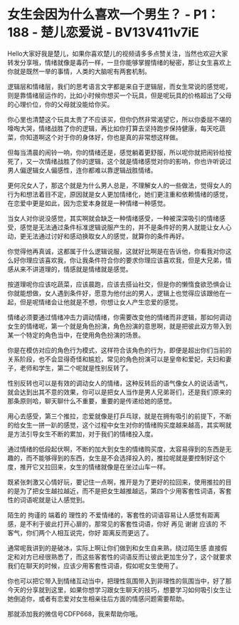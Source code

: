 # 女生会因为什么喜欢一个男生？ - P1：188 - 楚儿恋爱说 - BV13V411v7iE

Hello大家好我是楚儿，如果你喜欢楚儿的视频请多多点赞关注，当然也欢迎大家转发分享哦，情绪就像是毒药一样，一旦你能够掌握情绪的秘密，那让女生喜欢上你就是既然一举的事情，人类的大脑呢有两套机制。

逻辑层和情绪层，我们的思考语言文字都是来自于逻辑层，而女生常说的感觉呢，则是靠情绪层运作的，比如小时候你想买一个玩具，但是呢玩具的价格超出了父母的心理价位，你的父母就没能给你买。

你心里也清楚这个玩具太贵了不应该买，但你仍然非常渴望它，所以你委屈不堪的嚎啕大哭，情绪战胜了你的逻辑，再比如你打算去坚持跑步保持健康，每天吃蔬菜，你知道啊这个对于你的身体好，你也是真的非常想这样做。

但每当清晨的闹铃一响，你的情绪还是，感觉躺着更舒服，所以呢你就把闹铃给按死了，又一次情绪战胜了你的逻辑，这个就是情绪感觉对你的影响，你也许听说过男人偏逻辑女人偏感性，连你都难以靠逻辑战胜情绪。

更何况女人了，那这个就是为什么男人总是，不理解女人的一些做法，觉得女人的行为和想法着目不定，原因就是女人更加情绪化，她们更注重和依赖情绪的感觉，在恋爱中更是如此，因为恋爱本身就是一种情绪一种感觉。

当女人对你说没感觉，其实啊就会缺乏一种情绪感受，一种被深深吸引的情绪感受，感觉是无法通过条件标准逻辑说服产生的，并不是条件好的男人就能让女人心动，更无法通过讨好和感动换取女人的感觉，就算你的条件再好。

你觉得他再真诚，这都属于什么逻辑说服，这就好比啊是在告诉他，你看我对你这么好你理应该喜欢我，你让我条件符合你的要求你理应该喜欢我，但是大兄弟，情感从来不讲道理的，情感就是情绪就是感觉。

按道理呢你应该吃蔬菜，应该晨跑，应该去搭讪社交，但是你的懒惰食欲恐惧会让你就能想做，女人遇到条件好，愿意为他付出的男人，逻辑上也觉得应该跟他在一起，但是呢情绪会让他就是不想，你想让女人产生恋爱的感觉。

情绪必须要通过情绪冲击力调动情绪，你需要改变他的情绪而非逻辑，那如何调动女生的情绪呢，第一个就是角色扮演，角色扮演的意思啊，就是把彼此双方带入到某一个特定的角色当中，在使用角色扮演的场景。

你是在模仿对应的角色行为模式，这样符合该角色的行为，即便是超出你们当前的关系阶段，也不会显得奇怪和尴尬，常见的角色扮演可以是皇帝和爱妃，夫妇和妻子，老师和学生，第二个呢就是性别反转了。

性别反转也可以是有效的调动女人的情绪，这种反转后的语气像女人的说话语气，就会达到出其不意的效果，你可以是把女人当作是男人兄弟哥们，还是我们原来的那条原则哈，聊天聊什么不重要，重要的是传递给她的感觉。

用心去感受，第三个推拉，恋爱就像是打乒乓球，就是在拥有吸引的前提下，不断的给女生一拼一趴的感觉，这个过程中女生对你的情绪购买度越来越高，其实啊就是方法引导女生不断的累加，对于我们的情绪投入度。

通过情绪的低段起伏啊，不断的加大到女生的情绪购买度，太容易得到的东西是无趣的，而不能够得到的东西，女生是不会选择投入的，推拉呢就是要控制好这个度，推开它又拉回来，女生的情绪就像是在坐过山车一样。

既紧张刺激又心情好玩，要记住一点啊，推开是为了更好的拉回来，使用推拉的目的是为了把女生越拉越近，而不是把女生越推越远，第四个少用客套性词语，客套性的词语呢就是让人感觉到。

陌生的 拘谨的 端着的 理性的 不爱情绪的，客套性的词语容易让人感觉有距离感，是不利于彼此打开心扉的，那常见的客套性词语，你好 再见 谢谢 应该的 不客气，你们两个人相互说完，你好 距离反而更远了。

通常呢我讲到的是破冰，实际上啊让你们做到和女生自来熟，绕过陌生感 直接假定和对方已经很熟悉了，而这些客套性的词语反而让彼此更加生分了，这个就要求我们在聊天的时候，应该少用客套性词语，假如呢女生使用了。

你也可以把它带入到情绪互动当中，把理性氛围带入到非理性的氛围当中，好了那今天的分享就到这里，如果你想学习跟女生聊天的技巧，想要学习如何吸引女生让她倒追你，或者有恋爱对女生相亲往后方面的情感问题需要帮助。

那就添加我的微信号CDFP668，我来帮助你哦。